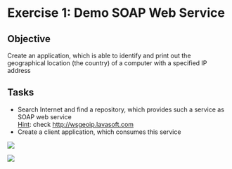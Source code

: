 # Exercise 1: Demo SOAP Web Service
## Objective 
Create an application, which is able to identify and print out the geographical location (the country) of a computer with a specified IP address

## Tasks
- Search Internet and find a repository, which provides such a service as SOAP web service<br>
<u>Hint</u>: check http://wsgeoip.lavasoft.com
- Create a client application, which consumes this service

![ ](/../../Resources/netbeans-server.tiff)

![ ](/../../Resources/intellij.tiff)

